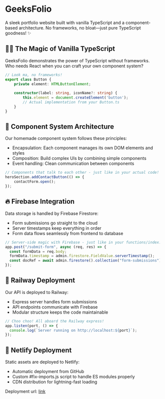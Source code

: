 # GeeksFolio

A sleek portfolio website built with vanilla TypeScript and a component-based architecture. No frameworks, no bloat—just pure TypeScript goodness! ✨

## 🧙‍♂️ The Magic of Vanilla TypeScript

GeeksFolio demonstrates the power of TypeScript without frameworks. Who needs React when you can craft your own component system?

```typescript
// Look ma, no frameworks!
export class Button {
    private element: HTMLButtonElement;
    
    constructor(label: string, iconName?: string) {
        this.element = document.createElement('button');
        // Actual implementation from your Button.ts
    }
}
```

## 🧩 Component System Architecture
Our homemade component system follows these principles:

- Encapsulation: Each component manages its own DOM elements and styles
- Composition: Build complex UIs by combining simple components
- Event handling: Clean communication between components

```typescript
// Components that talk to each other - just like in your actual code!
heroSection.addContactButton(() => {
    contactForm.open();
});
```

## 🔥 Firebase Integration
Data storage is handled by Firebase Firestore:

- Form submissions go straight to the cloud
- Server timestamps keep everything in order
- Form data flows seamlessly from frontend to database

```javascript
// Server-side magic with Firebase - just like in your functions/index.js
app.post("/submit-form", async (req, res) => {
  const formData = req.body;
  formData.timestamp = admin.firestore.FieldValue.serverTimestamp();
  const docRef = await admin.firestore().collection("form-submissions").add(formData);
});
```

## 🚂 Railway Deployment

Our API is deployed to Railway:

- Express server handles form submissions
- API endpoints communicate with Firebase
- Modular structure keeps the code maintainable

```javascript
// Choo choo! All aboard the Railway express!
app.listen(port, () => {
  console.log(`Server running on http://localhost:${port}`);
});
```

## 🚀 Netlify Deployment

Static assets are deployed to Netlify:

- Automatic deployment from GitHub
- Custom #fix-imports.js script to handle ES modules properly
- CDN distribution for lightning-fast loading

Deployment url: [link](https://aymanisme.netlify.app/)
